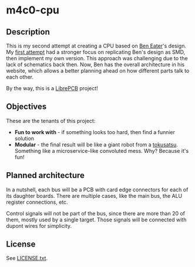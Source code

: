 # m4c0-cpu

## Description

This is my second attempt at creating a CPU based on [Ben Eater][be]'s design.
My [first attempt][1st] had a stronger focus on replicating Ben's design as SMD,
then implement my own version. This approach was challenging due to the lack of
schematics back then. Now, Ben has the overall architecture in his website,
which allows a better planning ahead on how different parts talk to each other.

By the way, this is a [LibrePCB](https://librepcb.org) project!

## Objectives

These are the tenants of this project:

* **Fun to work with** - if something looks too hard, then find a funnier
  solution
* **Modular** - the final result will be like a giant robot from a
  [tokusatsu][toku]. Something like a microservice-like convoluted mess. Why?
  Because it's fun!

## Planned architecture

In a nutshell, each bus will be a PCB with card edge connectors for each of its
daughter boards. There are multiple cases, like the main bus, the ALU register
connections, etc.

Control signals will not be part of the bus, since there are more than 20 of
them, mostly used by a single target. Those signals will be connected with
dupont wires for simplicity.

## License

See [LICENSE.txt](LICENSE.txt).

[be]: https://eater.net/8bit
[1st]: https://github.com/m4c0/be-cpu
[toku]: https://en.wikipedia.org/wiki/Tokusatsu 

